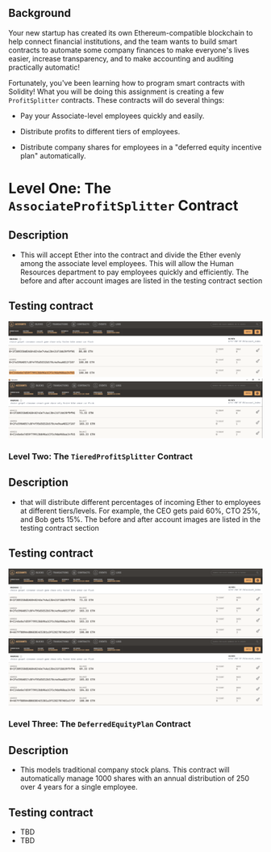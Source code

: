## Background

Your new startup has created its own Ethereum-compatible blockchain to help connect financial institutions, and the team wants to build smart contracts to automate some company finances to make everyone's lives easier, increase transparency, and to make accounting and auditing practically automatic!

Fortunately, you've been learning how to program smart contracts with Solidity! What you will be doing this assignment is creating a few `ProfitSplitter` contracts. These contracts will do several things:

* Pay your Associate-level employees quickly and easily.

* Distribute profits to different tiers of employees.

* Distribute company shares for employees in a "deferred equity incentive plan" automatically.

# Level One: The `AssociateProfitSplitter` Contract
## Description
* This will accept Ether into the contract and divide the Ether evenly among the associate level employees. This will allow the Human Resources department to pay employees quickly and efficiently. The before and after account images are listed in the testing contract section 
## Testing contract
![associate-profit-splitter-01](images/ganache-associate-profit-splitter-01.png)
![associate-Profit-Splitter-02](images/ganache-associate-profit-splitter-02.png)


### Level Two: The `TieredProfitSplitter` Contract
## Description 
* that will distribute different percentages of incoming Ether to employees at different tiers/levels. For example, the CEO gets paid 60%, CTO 25%, and Bob gets 15%. The before and after account images are listed in the testing contract section 
## Testing contract
![associate-profit-splitter-01](images/ganache-tiered-profit-splitter-01.png)
![associate-Profit-Splitter-02](images/ganache-tiered-profit-splitter-02.png)


### Level Three: The `DeferredEquityPlan` Contract
## Description 
* This models traditional company stock plans. This contract will automatically manage 1000 shares with an annual distribution of 250 over 4 years for a single employee.
## Testing contract
* TBD
* TBD
